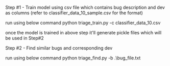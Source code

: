Step #1 - Train model using csv file which contains bug description and dev as columns (refer to classifier_data_10_sample.csv for the format)

run using below command
python triage_train.py -c classifier_data_10.csv

once the model is trained in above step it'll generate pickle files which will be used in Step#2

Step #2 - Find similar bugs and corresponding dev 

run using below command
python triage_find.py -b .\bug_file.txt